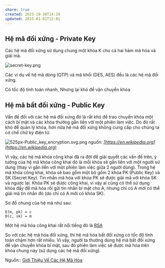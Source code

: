 ```yaml
---
share: true
created: 2023-10-30T14:29
updated: 2025-01-01T12:01
---
```

## Hệ mã đối xứng - Private Key
Các hệ mã đối xứng sử dụng chung một khóa K cho cả hai hàm mã hóa và giải mã.

![secret-key.png](https://images.viblo.asia/18905ed4-fe63-4498-af88-90a893a7ca5e.png)

Các ví dụ về hệ mã dòng (OTP) và mã khối (DES, AES) đều là các hệ mã đối xứng.

Có tốc độ tính toán nhanh, Nhưng lại khó để vận chuyển khóa

## Hệ mã bất đối xứng - Public Key
Vấn đề đối với các hệ mã đối xứng đó là rất khó để trao chuyển khóa một cách bí mật và các khóa thường gắn liền với một phiên làm việc. Do đó rất khó để quản lý khóa, hơn nữa hệ mã đối xứng không cung cấp cho chúng ta cơ chế chữ ký điện tử.

![525px-Public_key_encryption.svg.png](https://images.viblo.asia/36dc6d46-fb0f-465b-a73a-b027037f7683.png) _nguồn: [https://en.wikipedia.org](https://en.wikipedia.org)_

Vì vậy, các hệ mã khóa công khai đã ra đời để giải quyết các vấn đề trên, ý tưởng của hệ mã khóa công khai đó là mỗi khóa sẽ gắn liền với một người sử dung (thay vì gắn liền với một phiên làm việc giữa 2 người dùng). Trong hệ mã khóa công khai, khóa sẽ bao gồm một bộ gồm 2 khóa PK (Public Key) và SK (Secret Key). Tin nhắn mã hóa với khóa PK sẽ được giải mã với khóa SK và ngược lại. Khóa PK sẽ được công khai, vì vậy ai cũng có thể sử dụng khóa đấy để mã hóa rồi gửi tin nhắn bí mật cho A, nhưng chỉ có A mới có thể giải mã tin nhắn đó (do chỉ có A mới có khóa SK).

Sơ đồ chung của hệ mã như sau:

```
E(m, pk) = c
D(c, sk) = m
```

Một hệ mã hóa công khai rất nổi tiếng đó là [RSA](https://en.wikipedia.org/wiki/RSA_%28cryptosystem%29)

So với các hệ mã hóa đối xứng, thì hệ mã hóa bất đối xứng có tốc độ tính toán chậm hơn rất nhiều. Vì vậy, người ta thường dùng hệ mã bất đối xứng để vận chuyển khóa bí mật, sau đó phiên làm việc sẽ được mã hóa trên khóa chung này (sử dụng các hệ mã đối xứng).

Nguồn:: [Giới Thiệu Về Các Hệ Mã Hóa](https://viblo.asia/p/gioi-thieu-ve-cac-he-ma-hoa-OEqGj6rNG9bL)